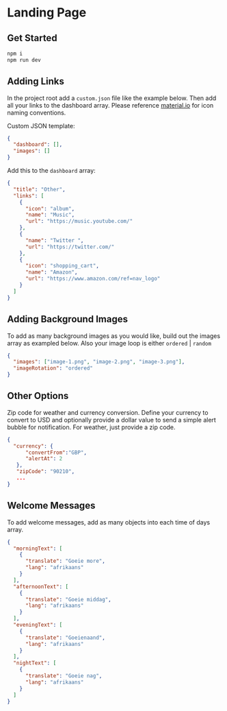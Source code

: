 # Landing Page

## Get Started

```bash
npm i
npm run dev
```

## Adding Links

In the project root add a `custom.json` file like the example below. Then add all your links to the dashboard array. Please reference [material.io](https://material.io/resources/icons/?style=baseline) for icon naming conventions.

Custom JSON template:

```json
{
  "dashboard": [],
  "images": []
}
```

Add this to the `dashboard` array:

```json
{
  "title": "Other",
  "links": [
    {
      "icon": "album",
      "name": "Music",
      "url": "https://music.youtube.com/"
    },
    {
      "name": "Twitter ",
      "url": "https://twitter.com/"
    },
    {
      "icon": "shopping_cart",
      "name": "Amazon",
      "url": "https://www.amazon.com/ref=nav_logo"
    }
  ]
}
```

## Adding Background Images

To add as many background images as you would like, build out the images array as exampled below. Also your image loop is either `ordered` | `random`

```json
{
  "images": ["image-1.png", "image-2.png", "image-3.png"],
  "imageRotation": "ordered"
}
```

## Other Options

Zip code for weather and currency conversion. Define your currency to convert to USD and optionally provide a dollar value to send a simple alert bubble for notification. For weather, just provide a zip code.

```json
{
  "currency": {
      "convertFrom":"GBP",
      "alertAt": 2
   },
   "zipCode": "90210",
   ...
}
```

## Welcome Messages

To add welcome messages, add as many objects into each time of days array.

```json
{
  "morningText": [
    {
      "translate": "Goeie more",
      "lang": "afrikaans"
    }
  ],
  "afternoonText": [
    {
      "translate": "Goeie middag",
      "lang": "afrikaans"
    }
  ],
  "eveningText": [
    {
      "translate": "Goeienaand",
      "lang": "afrikaans"
    }
  ],
  "nightText": [
    {
      "translate": "Goeie nag",
      "lang": "afrikaans"
    }
  ]
}
```
